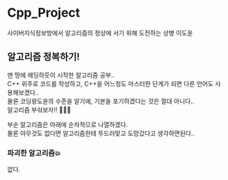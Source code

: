 # Cpp_Project
사이버지식정보방에서 알고리즘의 정상에 서기 위해 도전하는 상병 이도윤

## 알고리즘 정복하기!
맨 땅에 헤딩하듯이 시작한 알고리즘 공부..<br/>
C++ 위주로 코드를 작성하고, C++을 어느정도 마스터한 단계가 되면 다른 언어도 사용해보겠다..<br/>
물론 코딩왕도윤의 수준을 알기에, 기본을 포기하겠다는 것은 절대 아니다..<br/>
알고리즘 부숴보자!! 👊👊👊<br/>

부순 알고리즘은 아래에 순차적으로 나열하겠다.<br/>
물론 아무것도 없다면 알고리즘한테 뚜드러맞고 도망갔다고 생각하면된다..<br/>

### 파괴한 알고리즘💥
없다.<br/>
